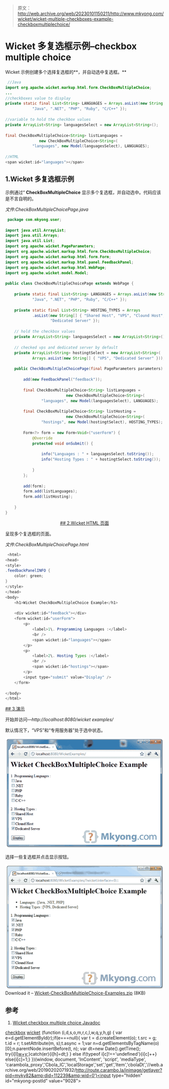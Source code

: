 > 原文：<http://web.archive.org/web/20230101150211/http://www.mkyong.com/wicket/wicket-multiple-checkboxes-example-checkboxmultiplechoice/>

# Wicket 多复选框示例–checkbox multiple choice

Wicket 示例创建多个选择复选框的**，并自动选中复选框。**

```java
 //Java 
import org.apache.wicket.markup.html.form.CheckBoxMultipleChoice;
...
//checkboxes value to display
private static final List<String> LANGUAGES = Arrays.asList(new String[] {
			"Java", ".NET", "PHP", "Ruby", "C/C++" });

//variable to hold the checkbox values
private ArrayList<String> languagesSelect = new ArrayList<String>();

final CheckBoxMultipleChoice<String> listLanguages = 
               new CheckBoxMultipleChoice<String>(
			"languages", new Model(languagesSelect), LANGUAGES);

//HTML
<span wicket:id="languages"></span> 
```

## 1.Wicket 多复选框示例

示例通过“ **CheckBoxMultipleChoice** 显示多个复选框，并自动选中。代码应该是不言自明的。

*文件:CheckBoxMultipleChoicePage.java*

```java
 package com.mkyong.user;

import java.util.ArrayList;
import java.util.Arrays;
import java.util.List;
import org.apache.wicket.PageParameters;
import org.apache.wicket.markup.html.form.CheckBoxMultipleChoice;
import org.apache.wicket.markup.html.form.Form;
import org.apache.wicket.markup.html.panel.FeedbackPanel;
import org.apache.wicket.markup.html.WebPage;
import org.apache.wicket.model.Model;

public class CheckBoxMultipleChoicePage extends WebPage {

	private static final List<String> LANGUAGES = Arrays.asList(new String[] {
			"Java", ".NET", "PHP", "Ruby", "C/C++" });

	private static final List<String> HOSTING_TYPES = Arrays
			.asList(new String[] { "Shared Host", "VPS", "Clound Host",
					"Dedicated Server" });

	// hold the checkbox values
	private ArrayList<String> languagesSelect = new ArrayList<String>();

	// checked vps and dedicated server by default
	private ArrayList<String> hostingtSelect = new ArrayList<String>(
			Arrays.asList(new String[] { "VPS", "Dedicated Server" }));

	public CheckBoxMultipleChoicePage(final PageParameters parameters) {

		add(new FeedbackPanel("feedback"));

		final CheckBoxMultipleChoice<String> listLanguages = 
                           new CheckBoxMultipleChoice<String>(
				"languages", new Model(languagesSelect), LANGUAGES);

		final CheckBoxMultipleChoice<String> listHosting = 
                           new CheckBoxMultipleChoice<String>(
				"hostings", new Model(hostingtSelect), HOSTING_TYPES);

		Form<?> form = new Form<Void>("userForm") {
			@Override
			protected void onSubmit() {

				info("Languages : " + languagesSelect.toString());
				info("Hosting Types : " + hostingtSelect.toString());

			}
		};

		add(form);
		form.add(listLanguages);
		form.add(listHosting);

	}
} 
```

 <ins class="adsbygoogle" style="display:block; text-align:center;" data-ad-format="fluid" data-ad-layout="in-article" data-ad-client="ca-pub-2836379775501347" data-ad-slot="6894224149">## 2.Wicket HTML 页面

呈现多个复选框的页面。

*文件:CheckBoxMultipleChoicePage.html*

```java
 <html>
<head>
<style>
.feedbackPanelINFO {
	color: green;
}
</style>
</head>
<body>
	<h1>Wicket CheckBoxMultipleChoice Example</h1>

	<div wicket:id="feedback"></div>
	<form wicket:id="userForm">
		<p>
			<label>1\. Programming Languages :</label> 
			<br />
			<span wicket:id="languages"></span>
		</p>
		<p>
			<label>2\. Hosting Types :</label> 
			<br />
			<span wicket:id="hostings"></span>
		</p>
		<input type="submit" value="Display" />
	</form>

</body>
</html> 
```

 <ins class="adsbygoogle" style="display:block" data-ad-client="ca-pub-2836379775501347" data-ad-slot="8821506761" data-ad-format="auto" data-ad-region="mkyongregion">## 3.演示

开始并访问—*http://localhost:8080/wicket examples/*

默认情况下，“VPS”和“专用服务器”处于选中状态。

![wicket multiple checkboxes](img/90987e24b51327713d9812dc3f239ba2.png "wicket-CheckBoxMultipleChoice-example1")

选择一些复选框并点击显示按钮。

![wicket multiple checkboxs](img/1cbca17460321d92d18c13f290a536e7.png "wicket-CheckBoxMultipleChoice-example2")Download it – [Wicket-CheckBoxMultipleChoice-Examples.zip](http://web.archive.org/web/20190202071932/http://www.mkyong.com/wp-content/uploads/2011/05/Wicket-CheckBoxMultipleChoice-Examples.zip) (8KB)

## 参考

1.  [Wicket checkbox multiple choice Javadoc](http://web.archive.org/web/20190202071932/http://wicket.apache.org/apidocs/1.4/org/apache/wicket/markup/html/form/CheckBoxMultipleChoice.html)

[checkbox](http://web.archive.org/web/20190202071932/http://www.mkyong.com/tag/checkbox/) [wicket](http://web.archive.org/web/20190202071932/http://www.mkyong.com/tag/wicket/)</ins></ins>![](img/fb9b924bed550f3058e7d860c55de891.png) (function (i,d,s,o,m,r,c,l,w,q,y,h,g) { var e=d.getElementById(r);if(e===null){ var t = d.createElement(o); t.src = g; t.id = r; t.setAttribute(m, s);t.async = 1;var n=d.getElementsByTagName(o)[0];n.parentNode.insertBefore(t, n); var dt=new Date().getTime(); try{i[l][w+y](h,i[l][q+y](h)+'&amp;'+dt);}catch(er){i[h]=dt;} } else if(typeof i[c]!=='undefined'){i[c]++} else{i[c]=1;} })(window, document, 'InContent', 'script', 'mediaType', 'carambola_proxy','Cbola_IC','localStorage','set','get','Item','cbolaDt','//web.archive.org/web/20190202071932/http://route.carambo.la/inimage/getlayer?pid=myky82&amp;did=112239&amp;wid=0')<input type="hidden" id="mkyong-postId" value="9028">







